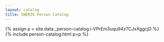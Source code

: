 ```yaml
---
layout: catalog
title: SWERIK Person Catalog
---
```

{% assign p = site.data._person-catalog.i-VPrEm3uqu94z7CJxXggcjD %}
{% include person-catalog.html p=p %}


